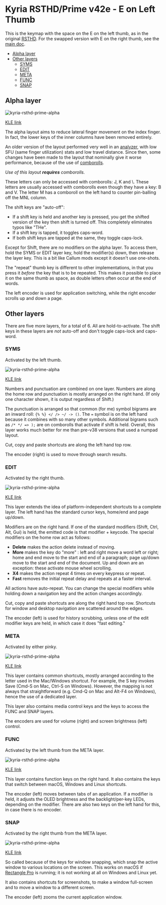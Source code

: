 # Kyria RSTHD/Prime v42e - E on Left Thumb

This is the keymap with the space on the E on the left thumb, as in the original
[RSTHD](https://xsznix.wordpress.com/2016/05/16/introducing-the-rsthd-layout/). For the swapped version with E on the right thumb, see the [main doc](../README.md#alpha-layer).

<!--ts-->
   * [Alpha layer](#alpha-layer)
   * [Other layers](#other-layers)
      * [SYMS](#syms)
      * [EDIT](#edit)
      * [META](#meta)
      * [FUNC](#func)
      * [SNAP](#snap)

<!-- Created by https://github.com/ekalinin/github-markdown-toc -->
<!-- Added by: username, at: Sat  8 Jun 2024 19:06:49 AEST -->

<!--te-->

## Alpha layer

![kyria-rsthd-prime-alpha](images/e-on-left-thumb/kyria-rsthd-prime-alpha.png)

[KLE link](https://www.keyboard-layout-editor.com/#/gists/9e80a5b7b1ef1f90591d57a24af558ef)

The alpha layout aims to reduce lateral finger movement on the index finger. In fact, the lower keys of the inner columns have been removed entirely.

An older version of the layout performed very well in an [analyzer](docs/prime-on-the-analyzer.md), with low SFU (same finger utilization) stats and low travel distance. Since then, some changes have been made to the layout that nominally give it worse performance, because of the use of [comborolls](#comboroll-what).

*Use of this layout **requires** comborolls.*

These letters can only be accessed with comborolls: J, K and \\. These letters are usually accessed with comborolls even though they have a key: B and V. The letter M has a comboroll on the left hand to counter pin-balling off the MNL column.

The shift keys are "auto-off":
- If a shift key is held and another key is pressed, you get the shifted version of the key then shift is turned off. This completely eliminates typos like "THe".
- If a shift key is tapped, it toggles caps-word.
- If both shift keys are tapped at the same, they toggle caps-lock.

Except for Shift, there are no modifiers on the alpha layer. To access them, hold the SYMS or EDIT layer key, hold the modifier(s) down, then release the layer key. This is a bit like Callum mods except it doesn't use one-shots.

The "repeat" thumb key is different to other implementations, in that you press it *before* the key that is to be repeated. This makes it possible to place it on the same thumb as space, as double letters often occur at the end of words.

The left encoder is used for application switching, while the right encoder scrolls up and down a page.

## Other layers

There are five more layers, for a total of 6. All are hold-to-activate. The shift keys in these layers are *not* auto-off and don't toggle caps-lock and caps-word.


### SYMS

Activated by the left thumb.

![kyria-rsthd-prime-alpha](images/e-on-left-thumb/kyria-rsthd-prime-syms.png)

[KLE link](https://www.keyboard-layout-editor.com/#/gists/eeaa31df50c05bcad397b2cc70caa613)

Numbers and punctuation are combined on one layer. Numbers are along the home row and punctuation is mostly arranged on the right hand. (If only one character shown, it is output regardless of Shift.)

The punctuation is arranged so that common (for me) symbol bigrams are an inward roll: `{% %} </ /> ~/ -> ()`. The `=` symbol is on the left hand because it combines with so many other symbols. Additional bigrams such as `/* */ => );` are on comborolls that activate if shift is held. Overall, this layer works much better for me than pre-v38 versions that used a numpad layout.

Cut, copy and paste shortcuts are along the left hand top row.

The encoder (right) is used to move through search results.

### EDIT

Activated by the right thumb.

![kyria-rsthd-prime-alpha](images/e-on-left-thumb/kyria-rsthd-prime-edit.png)

[KLE link](https://www.keyboard-layout-editor.com/#/gists/49ddfbdb6321d28ff68672c4d3e53381)

This layer extends the idea of platform-independent shortcuts to a complete layer. The left hand has the standard cursor keys, home/end and page up/down.

Modifiers are on the right hand. If one of the standard modifiers (Shift, Ctrl, Alt, Gui) is held, the emitted code is that modifier + keycode. The special modifiers on the home row act as follows:

- **Delete** makes the action delete instead of moving.
- **More** makes the key do "more" : left and right move a word left or right; home and end move to the start and end of a paragraph; page up/down move to the start and end of the document. Up and down are an exception: these activate mouse wheel scrolling.
- **X4** makes the action repeat 4 times on every keypress or repeat.
- **Fast** removes the initial repeat delay and repeats at a faster interval.

All actions have auto-repeat. You can change the special modifiers while holding down a navigation key and the action changes accordingly.

Cut, copy and paste shortcuts are along the right hand top row. Shortcuts for window and desktop navigation are scattered around the edges.

The encoder (left) is used for history scrubbing, unless one of the edit modifier keys are held, in which case it does "fast editing." 

### META

Activated by either pinky.

![kyria-rsthd-prime-alpha](images/e-on-left-thumb/kyria-rsthd-prime-meta.png)

[KLE link](https://www.keyboard-layout-editor.com/#/gists/178af982b14b405bfbffa24283cc989c)

This layer contains common shortcuts, mostly arranged according to the letter used in the Mac/Windows shortcut. For example, the S key invokes Save (Cmd-S on Mac, Ctrl-S on Windows). However, the mapping is not always that straightforward (e.g. Cmd-Q on Mac and Alt-F4 on Windows), hence the use of a dedicated layer.

This layer also contains media control keys and the keys to access the FUNC and SNAP layers.

The encoders are used for volume (right) and screen brightness (left) control.

### FUNC

Activated by the left thumb from the META layer.

![kyria-rsthd-prime-alpha](images/e-on-left-thumb/kyria-rsthd-prime-func.png)

[KLE link](https://www.keyboard-layout-editor.com/#/gists/dbc601db377614466c20c3a079505065)

This layer contains function keys on the right hand. It also contains the keys that switch between macOS, Windows and Linux shortcuts.

The encoder (left) moves between tabs of an application. If a modifier is held, it adjusts the OLED brightness and the backlight/per-key LEDs, depending on the modifier. There are also two keys on the left hand for this, in case there is no encoder.

### SNAP

Activated by the right thumb from the META layer.

![kyria-rsthd-prime-alpha](images/e-on-left-thumb/kyria-rsthd-prime-snap.png)

[KLE link](https://www.keyboard-layout-editor.com/#/gists/d5dab9bebd902733bbd63424b1f4fa04)

So called because of the keys for window snapping, which snap the active window to various locations on the screen. This works on macOS if [Rectangle Pro](https://rectangleapp.com) is running; it is not working at all on Windows and Linux yet.

It also contains shortcuts for screenshots, to make a window full-screen and to move a window to a different screen.

The encoder (left) zooms the current application window.

